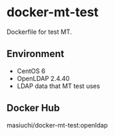 # docker-mt-test
Dockerfile for test MT.

## Environment

* CentOS 6
* OpenLDAP 2.4.40
* LDAP data that MT test uses

## Docker Hub

masiuchi/docker-mt-test:openldap

